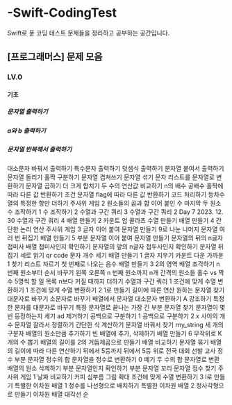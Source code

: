 # -Swift-CodingTest
Swift로 푼 코딩 테스트 문제들을 정리하고 공부하는 공간입니다.

## [프로그래머스] 문제 모음

### LV.0

#### 기초

##### 문자열 출력하기
##### a와 b 출력하기
##### 문자열 반복해서 출력하기
대소문자 바꿔서 출력하기
특수문자 출력하기
덧셈식 출력하기
문자열 붙여서 출력하기
문자열 돌리기
홀짝 구분하기
문자열 겹쳐쓰기
문자열 섞기
문자 리스트를 문자열로 변환하기
문자열 곱하기
더 크게 합치기
두 수의 연산값 비교하기
n의 배수
공배수
홀짝에 따라 다른 값 반환하기
조건 문자열
flag에 따라 다른 값 반환하기
코드 처리하기
등차수열의 특정한 항만 더하기
주사위 게임 2
원소들의 곱과 합
이어 붙인 수
마지막 두 원소
수 조작하기 1
수 조작하기 2
수열과 구간 쿼리 3
수열과 구간 쿼리 2
Day 7
2023. 12. 30
수열과 구간 쿼리 4
배열 만들기 2
카운트 업
콜라츠 수열 만들기
배열 만들기 4
간단한 논리 연산
주사위 게임 3
글자 이어 붙여 문자열 만들기
9로 나눈 나머지
문자열 여러 번 뒤집기
배열 만들기 5
부분 문자열 이어 붙여 문자열 만들기
문자열의 뒤의 n글자
접미사 배열
접미사인지 확인하기
문자열의 앞의 n글자
접두사인지 확인하기
문자열 뒤집기
세로 읽기
qr code
문자 개수 세기
배열 만들기 1
글자 지우기
카운트 다운
가까운 1 찾기
리스트 자르기
첫 번째로 나오는 음수
배열 만들기 3
2의 영역
배열 조각하기
n 번째 원소부터
순서 바꾸기
왼쪽 오른쪽
n 번째 원소까지
n개 간격의 원소들
홀수 vs 짝수
5명씩
할 일 목록
n보다 커질 때까지 더하기
수열과 구간 쿼리 1
조건에 맞게 수열 변환하기 1
조건에 맞게 수열 변환하기 2
1로 만들기
길이에 따른 연산
원하는 문자열 찾기
대문자로 바꾸기
소문자로 바꾸기
배열에서 문자열 대소문자 변환하기
A 강조하기
특정한 문자를 대문자로 바꾸기
특정 문자열로 끝나는 가장 긴 부분 문자열 찾기
문자열이 몇 번 등장하는지 세기
ad 제거하기
공백으로 구분하기 1
공백으로 구분하기 2
x 사이의 개수
문자열 잘라서 정렬하기
간단한 식 계산하기
문자열 바꿔서 찾기
rny_string
세 개의 구분자
배열의 원소만큼 추가하기
빈 배열에 추가, 삭제하기
배열 만들기 6
무작위로 K개의 수 뽑기
배열의 길이를 2의 거듭제곱으로 만들기
배열 비교하기
문자열 묶기
배열의 길이에 따라 다른 연산하기
뒤에서 5등까지
뒤에서 5등 위로
전국 대회 선발 고사
정수 부분
문자열 정수의 합
문자열을 정수로 변환하기
0 떼기
두 수의 합
문자열로 변환
배열의 원소 삭제하기
부분 문자열인지 확인하기
부분 문자열
꼬리 문자열
정수 찾기
주사위 게임 1
날짜 비교하기
커피 심부름
그림 확대
조건에 맞게 수열 변환하기 3
l로 만들기
특별한 이차원 배열 1
정수를 나선형으로 배치하기
특별한 이차원 배열 2
정사각형으로 만들기
이차원 배열 대각선 순
